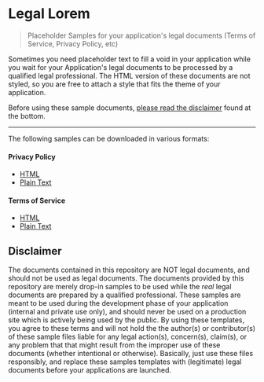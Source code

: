 # Legal Lorem

> Placeholder Samples for your application's legal documents (Terms of Service, Privacy Policy, etc)

Sometimes you need placeholder text to fill a void in your application while you wait for your Application's legal
documents to be processed by a qualified legal professional. The HTML version of these documents are not styled, so you
are free to attach a style that fits the theme of your application. 

Before using these sample documents, [please read the disclaimer](#disclaimer) found at the bottom. 

---


The following samples can be downloaded in various formats:

#### Privacy Policy 

- [HTML](privacy-policy.html)
- [Plain Text](privacy-policy.txt)

#### Terms of Service

- [HTML](terms-of-service.html)
- [Plain Text](terms-of-service.txt)


## Disclaimer

The documents contained in this repository are NOT legal documents, and should not be used as legal
documents. The documents provided by this repository are merely drop-in samples to be used while the *real* legal
documents are prepared by a qualified professional. These samples are meant to be used during the development phase
of your application (internal and private use only), and should never be used on a production site which is actively
being used by the public. By using these templates, you agree to these terms and will not hold the the author(s) or
contributor(s) of these sample files liable for any legal action(s), concern(s), claim(s), or any problem that that might
result from the improper use of these documents (whether intentional or otherwise). Basically, just use these files
responsibly, and replace these samples templates with (legitimate) legal documents before your applications are launched. 
 

